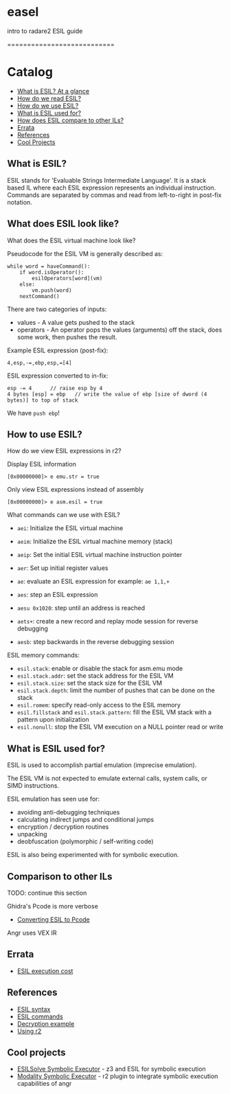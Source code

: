 # easel

intro to radare2 ESIL guide

===========================

# Catalog

* [What is ESIL? At a glance](#what-is-esil)
* [How do we read ESIL?](#what-does-esil-look-like)
* [How do we use ESIL?](#how-to-use-esil)
* [What is ESIL used for?](#what-is-esil-used-for)
* [How does ESIL compare to other ILs?](#comparison-to-other-ILs)
* [Errata](#errata)
* [References](#references)
* [Cool Projects](#cool-projects)

## What is ESIL?

ESIL stands for 'Evaluable Strings Intermediate Language'. It is a stack based IL where each
ESIL expression represents an individual instruction. Commands are separated by commas and
read from left-to-right in post-fix notation.

## What does ESIL look like?

What does the ESIL virtual machine look like?

Pseudocode for the ESIL VM is generally described as:
```
while word = haveCommand():
    if word.isOperator():
        esilOperators[word](vm)
    else:
        vm.push(word)
    nextCommand()
```

There are two categories of inputs: 
* values - A value gets pushed to the stack
* operators - An operator pops the values (arguments) off the stack, does some work, then pushes the result.

Example ESIL expression (post-fix):

`4,esp,-=,ebp,esp,=[4]`

ESIL expression converted to in-fix:
```
esp -= 4      // raise esp by 4
4 bytes [esp] = ebp   // write the value of ebp [size of dword (4 bytes)] to top of stack 
```

We have `push ebp`!

## How to use ESIL?

How do we view ESIL expressions in r2?

Display ESIL information

`[0x00000000]> e emu.str = true`

Only view ESIL expressions instead of assembly

`[0x00000000]> e asm.esil = true`

What commands can we use with ESIL?

* `aei`: Initialize the ESIL virtual machine

* `aeim`: Initialize the ESIL virtual machine memory (stack)

* `aeip`: Set the initial ESIL virtual machine instruction pointer

* `aer`: Set up initial register values

* `ae`: evaluate an ESIL expression for example: `ae 1,1,+`

* `aes`: step an ESIL expression

* `aesu 0x1020`: step until an address is reached

* `aets+`: create a new record and replay mode session for reverse debugging

* `aesb`: step backwards in the reverse debugging session

ESIL memory commands:

* `esil.stack`: enable or disable the stack for asm.emu mode
* `esil.stack.addr`: set the stack address for the ESIL VM
* `esil.stack.size`: set the stack size for the ESIL VM
* `esil.stack.depth`: limit the number of pushes that can be done on the stack
* `esil.romem`: specify read-only access to the ESIL memory
* `esil.fillstack` and `esil.stack.pattern`: fill the ESIL VM stack with a pattern upon initialization
* `esil.nonull`: stop the ESIL VM execution on a NULL pointer read or write

## What is ESIL used for?

ESIL is used to accomplish partial emulation (imprecise emulation).

The ESIL VM is not expected to emulate external calls, system calls, or SIMD instructions.

ESIL emulation has seen use for:
* avoiding anti-debugging techniques
* calculating indirect jumps and conditional jumps
* encryption / decryption routines 
* unpacking
* deobfuscation (polymorphic / self-writing code)

ESIL is also being experimented with for symbolic execution.

## Comparison to other ILs

TODO: continue this section

Ghidra's Pcode is more verbose
* [Converting ESIL to Pcode](https://radareorg.github.io/blog/posts/sleigh_disassembler_backend/)

Angr uses VEX IR

## Errata
* [ESIL execution cost](https://github.com/radareorg/radare2/pull/17585)

## References
* [ESIL syntax](https://r2wiki.readthedocs.io/en/latest/home/misc/usage-examples/)
* [ESIL commands](https://radare.gitbooks.io/radare2book/content/disassembling/esil.html)
* [Decryption example](https://blog.superponible.com/2017/04/15/emulating-assembly-in-radare2/)
* [Using r2](http://conference.hitb.org/files/hitbsecconf2019ams/materials/D1T3%20-%20Reversing%20with%20Radare2%20-%20Arnau%20Gamez%20Montolio.pdf)

## Cool projects
* [ESILSolve Symbolic Executor](https://github.com/aemmitt-ns/esilsolve) - z3 and ESIL for symbolic execution
* [Modality Symbolic Executor](https://github.com/0xchase/modality) - r2 plugin to integrate symbolic execution capabilities of angr

